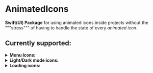 # AnimatedIcons

<b>Swift(UI) Package</b> for using animated icons inside projects without the """stress""" of having to handle the state of every _animated icon_.

## Currently supported:

<details>
<summary><b>Menu Icons:</b></summary>
    <ul>
        <li>
            <details>
                <summary>MoreVert-Cross Animated Icon</summary>Parameters list:
                <ul>
                    <li> <b>isSelected</b>: state handle value </li>
                        <ul>
                            <li> <b>true</b> state -> cross icon </li>
                            <li> <b>false</b> state -> horizontal more dots icon </li>
                        </ul>
                    <li><b>size</b>: icon size </li>
                    <li><b>duration</b>: animation duration </li>
                    <li><b>{dots, cross}color</b>: color for each category in-between <i>{}</i> </li>
                </ul>
            </details>
        </li>
        <li>
            <details>
                <summary>MoreHor-Cross Animated Icon</summary>Parameters list:
                <ul>
                    <li> <b>isSelected</b>: state handle value
                    <ul>
                        <li> <b>true</b> state -> cross icon</li>
                        <li> <b>false</b> state -> horizontal more dots icon</li>
                    </ul>
                    </li>
                    <li> <b>size</b>: icon size </li>
                    <li> <b>duration</b>: animation duration </li>
                    <li> <b>{dots, cross}color</b>: color for each category in-between <i>{}</i> </li>
                </ul>
            </details>
        </li>
        <li>
            <details>
                <summary>Add-Cross Animated Icon</summary>Parameters list:
                <ul>
                <li> <b>isSelected</b>: state handle value:
                    <ul>
                    <li> <b>true</b> state -> cross icon</li>
                    <li> <b>false</b> state -> add icon</li>
                    </ul>
                </li>
                <li> <b>size</b>: icon size </li>
                <li> <b>duration</b>: animation duration</li>
                <li> <b>plusColor</b>: plus icon color</li>
                <li> <b>crossColor</b>: cross icon color</li>
                </ul>
            </details>
        </li>
        <li> 
            <details  >
                <summary>BurgerMenu_Cross Icon</summary>Parameters list:
                <ul>
                    <li> <b>menuState</b>: state handle value
                    <ul>
                        <li> <b>true</b> state -> cross icon</li>
                        <li> <b>false</b> state -> burger icon</li>
                    </ul>
                    </li>
                    <li> <b>size</b>: icon size</li>
                    <li> <b>{burger, cross}Color</b>: color of the specified icon in-between <i>{}</i> </li>
                    <li> <b>duration</b>: animation duration</li>
                    <li> <b>isRounded</b>: rounded line-caps flag</li>
                </ul>
            </details>
        </li>
        <li> 
            <details  >
                <summary>Chevron Rotation Icon</summary>Parameters list:
                <ul>
                    <li> <b>isSelected</b>: state handle value</li>
                    <li> <b>size</b>: icon size</li>
                    <li> <b>duration</b>: animation duration</li>
                    <li> <b>from</b>: starting rotation of the chevron</li>
                </ul>
            </details>
        </li>
    </ul>
</details>
<details>
<summary><b>Light/Dark mode icons:</b> </summary>
    <ul>
        <li>
        <details>
            <summary>Sun-Moon icon</summary>Parameters list:
            <ul>
                <li> <b>isSun</b>: state handle value</li>
                <li> <b>size</b>: icon size</li>
                <li> <b>duration</b>: animation duration</li>
                <li> <b>{sun, moon}Color</b>: color of the indicated icon</li>
                <li> <b>sunRayShape</b>: enum value for sun ray shape ( circle, roundedRectangle, triangle)</li>
                <li> <b>bouncy</b>: is the animation bouncy?</li>
            </ul>
        </details>
        </li>
    </ul>
</details>
<details>
    <summary><b>Loading icons:</b></summary>
    <ul>
        <li>
        <details>
            <summary>Spinner:</summary>Parameters list:
            <ul>
                <li> <b>loadingAmount</b>: spinner "drawed" amount (from 10 to 340, degrees format)</li>
                <li> <b>size</b>: icon size</li>
                <li> <b>color</b>: icon color</li>
                <li> <b>ringBackgroundColor</b>: background color of the ring (<i>if needed</i>)</li>
                <li> <b>isRounded</b>: are lineCaps rounded?</li>
                <li> <b>rotationDuration</b>: time in <b>**seconds**</b> of a single rotation</li>
            </ul>
        </details>
        </li>
        <li>
        <details>
            <summary>GrowingDotsSpinner:</summary>Parameters list:
            <ul>
                <li> <b>size</b>: icon size</li>
                <li> <b>color</b>: icon color</li>
                <li> <b>minDotScale</b>: minimum scale value for the dot scaling animation</li>
                <li> <b>maxDotScale</b>: maximum scale value for the dot scaling animation</li>
                <li> <b>rotationSpeed</b>: rotation speed value to adjuste icon rotation speed</li>
                <li> <b>dotDistance</b>: value in <b>**degrees**</b> that indicates the distance between dots on the perimeter of the circle of radius <i>size / 2</i></li>
            </ul>
        </details>
        </li>
        <li>
        <details>
            <summary>BouncyDots:</summary>Parameters list:
            <ul>
                <li> <b>size</b>: icon size</li>
                <li> <b>color</b>: icon color</li>
                <li> 
                    <b>dotsShape</b>: shape of the dots, currently supported
                    <ul>
                        <li>circle</li>
                        <li>rectangle</li>
                        <li>roundedRectangle</li>
                        <li>trinangle</li>
                        <li>star</li>
                    </ul>
                </li>
            </ul>
        </details>
        </li>
        <li>
        <details>
            <summary>DisappearingDots:</summary>Parameters list:
            <ul>
                <li> <b>size</b>: icon size</li>
                <li> <b>color</b>: icon color</li>
                <li> 
                    <b>dotsShape</b>: shape of the dots, currently supported
                    <ul>
                        <li>circle</li>
                        <li>rectangle</li>
                        <li>roundedRectangle</li>
                        <li>trinangle</li>
                        <li>star</li>
                    </ul>
                </li>
            </ul>
        </details>
        </li>
        <li>
        <details>
            <summary>MovingDots:</summary>Parameters list:
            <ul>
                <li> <b>size</b>: icon size</li>
                <li> <b>color</b>: icon color</li>
                <li> 
                    <b>dotsShape</b>: shape of the dots, currently supported
                    <ul>
                        <li>circle</li>
                        <li>rectangle</li>
                        <li>roundedRectangle</li>
                        <li>trinangle</li>
                        <li>star</li>
                    </ul>
                </li>
                <li> <b>animationDuration</b>: duration in **seconds** of a single animation iteration </li>
                <li> <b>animationDelay</b>: delay in **seconds** between animation completions</li>
            </ul>
        </details>
        </li>
        <li>
        <details>
            <summary>RotatingDots:</summary>Parameters list:
            <ul>
                <li> <b>size</b>: icon size</li>
                <li> <b>color</b>: icon color</li>
                <li> 
                    <b>dotsShape</b>: shape of the dots, currently supported
                    <ul>
                        <li>circle</li>
                        <li>rectangle</li>
                        <li>roundedRectangle</li>
                        <li>trinangle</li>
                        <li>star</li>
                    </ul>
                </li>
                <li> <b>animationDuration</b>: duration in **seconds** of a single animation iteration </li>
                <li> <b>animationDelay</b>: delay in **seconds** between animation completions</li>
            </ul>
        </details>
        </li>
        <li>
        <details>
            <summary>GrowingDots:</summary>Parameters list:
            <ul>
                <li> <b>size</b>: icon size</li>
                <li> <b>color</b>: icon color</li>
                <li> 
                    <b>dotsShape</b>: shape of the dots, currently supported
                    <ul>
                        <li>circle</li>
                        <li>rectangle</li>
                        <li>roundedRectangle</li>
                        <li>trinangle</li>
                        <li>star</li>
                    </ul>
                </li>
                <li> <b>fromLeftToRight</b>: if the animation goes from left to right, or just outside dots in sync and then inside</li>
                <li> <b>duration</b>: duration in **seconds** of a single animation iteration </li>
            </ul>
        </details>
        </li>
        <li>
        <details>
            <summary>DisappearingRects:</summary>Parameters list:
            <ul>
                <li> <b>size</b>: icon size</li>
                <li> <b>color</b>: icon color</li>
                <li> <b>duration</b>: opacity transition duration in **seconds** </li>
                <li> <b>delay</b>: delay between two cycles of an opacity transition </li>
            </ul>
        </details>
        </li>
        <li>
        <details>
            <summary>GrowingRects:</summary>Parameters list:
            <ul>
                <li> <b>size</b>: icon size</li>
                <li> <b>color</b>: icon color</li>
                <li> <b>duration</b>: growing animation duration, in **seconds**</li>
                <li> <b>delay</b>: delay between growing animations, in **seconds**</li>
            </ul>
        </details>
        </li>
        <li>
        <details>
            <summary>PulsingSquares:</summary>Parameters list:
            <ul>
                <li> <b>cornerRadius</b>: percentage amount to apply for making the squares with rounded corners **(0.0 -> square; >0.5 -> circle)**</li>
                <li> <b>size</b>: icon size</li>
                <li> <b>color</b>: icon color</li>
                <li> <b>duration</b>: animation duration, in **seconds**</li>
                <li> <b>delay</b>: delay between the completion of the animations, in **seconds**</li>
            </ul>
        </details>
        </li>
        <li>
        <details>
            <summary>MovingSquares:</summary>Parameters list:
            <ul>
                <li> <b>cornerRadius</b>: percentage amount of the corner radius of a single square, **(0 -> square, >0.5 -> circle)**</li>
                <li> <b>size</b>: icon size</li>
                <li> <b>color</b>: icon color</li>
                <li> <b>duration</b>: single movement duration, in **seconds**</li>
                <li> <b>squareNumbers</b>: numbers of the squares present in the icon (**cases**: Two, Three)</li>
            </ul>
        </details>
        </li>
    </ul>
</details>
